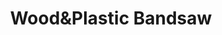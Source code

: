---
title : "Wood&Plastic Bandsaw"
description: "AKA the Noisy Boy"
excerpt: "△ AKA the Noisy Boy △"
date: false
lastmod: false
draft: false
weight: 3
images: [wood&plastic bandsaw.png]
url: "/machines/woodplasticbandsaw/"

---